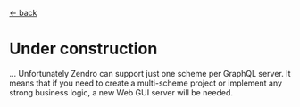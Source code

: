 [ &larr; back](setup_root.md)
<br/>
# Under construction


...
Unfortunately Zendro can support just one scheme per GraphQL server. It means that if you need to create a multi-scheme project or implement any strong business logic, a new Web GUI server will be needed.
